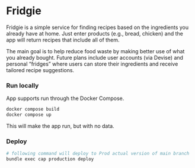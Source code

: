 # Fridgie

Fridgie is a simple service for finding recipes based on the ingredients you already have at home.
Just enter products (e.g., bread, chicken) and the app will return recipes that include all of them.

The main goal is to help reduce food waste by making better use of what you already bought.
Future plans include user accounts (via Devise) and personal “fridges” where users can store their ingredients and receive tailored recipe suggestions.

### Run locally

App supports run through the Docker Compose.
```bash
docker compose build
docker compose up
```
This will make the app run, but with no data.

### Deploy
```bash
# following command will deploy to Prod actual version of main branch
bundle exec cap production deploy
```
